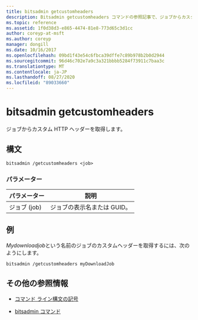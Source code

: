 ```yaml
---
title: bitsadmin getcustomheaders
description: Bitsadmin getcustomheaders コマンドの参照記事で、ジョブからカスタム HTTP ヘッダーを取得します。
ms.topic: reference
ms.assetid: 1f0d38d3-e865-4474-81e8-773d65c3d1cc
author: coreyp-at-msft
ms.author: coreyp
manager: dongill
ms.date: 10/16/2017
ms.openlocfilehash: 09bd1f43e54c6fbca39dffe7c89b978b2b0d2944
ms.sourcegitcommit: 96d46c702e7a9c3a321bbbb5284f73911c7baa3c
ms.translationtype: MT
ms.contentlocale: ja-JP
ms.lasthandoff: 08/27/2020
ms.locfileid: "89033660"
---
```

# <a name="bitsadmin-getcustomheaders"></a>bitsadmin getcustomheaders

ジョブからカスタム HTTP ヘッダーを取得します。

## <a name="syntax"></a>構文

```
bitsadmin /getcustomheaders <job>
```

### <a name="parameters"></a>パラメーター

| パラメーター | 説明 |
| -------------- | -------------- |
| ジョブ (job) | ジョブの表示名または GUID。 |

## <a name="examples"></a>例

*Mydownloadjob*という名前のジョブのカスタムヘッダーを取得するには、次のようにします。

```
bitsadmin /getcustomheaders myDownloadJob
```

## <a name="additional-references"></a>その他の参照情報

- [コマンド ライン構文の記号](command-line-syntax-key.md)

- [bitsadmin コマンド](bitsadmin.md)
